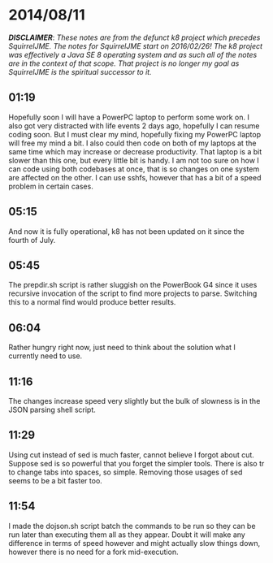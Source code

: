 # 2014/08/11

***DISCLAIMER***: _These notes are from the defunct k8 project which_
_precedes SquirrelJME. The notes for SquirrelJME start on 2016/02/26!_
_The k8 project was effectively a Java SE 8 operating system and as such_
_all of the notes are in the context of that scope. That project is no_
_longer my goal as SquirrelJME is the spiritual successor to it._

## 01:19

Hopefully soon I will have a PowerPC laptop to perform some work on. I also
got very distracted with life events 2 days ago, hopefully I can resume coding
soon. But I must clear my mind, hopefully fixing my PowerPC laptop will free
my mind a bit. I also could then code on both of my laptops at the same time
which may increase or decrease productivity. That laptop is a bit slower than
this one, but every little bit is handy. I am not too sure on how I can code
using both codebases at once, that is so changes on one system are affected on
the other. I can use sshfs, however that has a bit of a speed problem in
certain cases.

## 05:15

And now it is fully operational, k8 has not been updated on it since the
fourth of July.

## 05:45

The prepdir.sh script is rather sluggish on the PowerBook G4 since it uses
recursive invocation of the script to find more projects to parse. Switching
this to a normal find would produce better results.

## 06:04

Rather hungry right now, just need to think about the solution what I
currently need to use.

## 11:16

The changes increase speed very slightly but the bulk of slowness is in the
JSON parsing shell script.

## 11:29

Using cut instead of sed is much faster, cannot believe I forgot about cut.
Suppose sed is so powerful that you forget the simpler tools. There is also tr
to change tabs into spaces, so simple. Removing those usages of sed seems to
be a bit faster too.

## 11:54

I made the dojson.sh script batch the commands to be run so they can be run
later than executing them all as they appear. Doubt it will make any
difference in terms of speed however and might actually slow things down,
however there is no need for a fork mid-execution.

